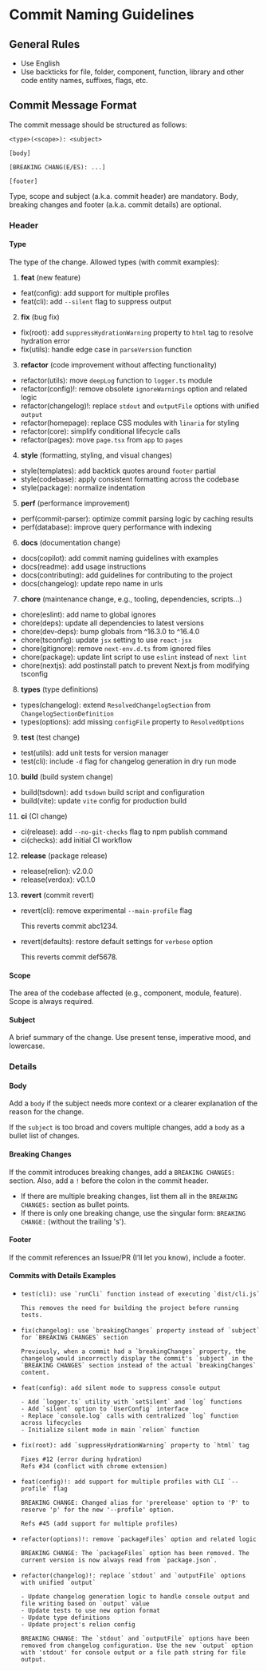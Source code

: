 # Commit Naming Guidelines

## General Rules
- Use English
- Use backticks for file, folder, component, function, library and other code entity names, suffixes, flags, etc.


## Commit Message Format
The commit message should be structured as follows:
```
<type>(<scope>): <subject>

[body]

[BREAKING CHANG(E/ES): ...]

[footer]
```
Type, scope and subject (a.k.a. commit header) are mandatory. Body, breaking changes and footer (a.k.a. commit details) are optional.


### Header

#### Type
The type of the change. Allowed types (with commit examples):

1. **feat** (new feature)
  - feat(config): add support for multiple profiles
  - feat(cli): add `--silent` flag to suppress output

2. **fix** (bug fix)  
  - fix(root): add `suppressHydrationWarning` property to `html` tag to resolve hydration error
  - fix(utils): handle edge case in `parseVersion` function

3. **refactor** (code improvement without affecting functionality)  
  - refactor(utils): move `deepLog` function to `logger.ts` module
  - refactor(config)!: remove obsolete `ignoreWarnings` option and related logic
  - refactor(changelog)!: replace `stdout` and `outputFile` options with unified `output`
  - refactor(homepage): replace CSS modules with `linaria` for styling
  - refactor(core): simplify conditional lifecycle calls
  - refactor(pages): move `page.tsx` from `app` to `pages`

4. **style** (formatting, styling, and visual changes)  
  - style(templates): add backtick quotes around `footer` partial
  - style(codebase): apply consistent formatting across the codebase
  - style(package): normalize indentation

5. **perf** (performance improvement)  
  - perf(commit-parser): optimize commit parsing logic by caching results
  - perf(database): improve query performance with indexing

6. **docs** (documentation change)  
  - docs(copilot): add commit naming guidelines with examples
  - docs(readme): add usage instructions
  - docs(contributing): add guidelines for contributing to the project
  - docs(changelog): update repo name in urls

7. **chore** (maintenance change, e.g., tooling, dependencies, scripts...)  
  - chore(eslint): add name to global ignores
  - chore(deps): update all dependencies to latest versions
  - chore(dev-deps): bump globals from ^16.3.0 to ^16.4.0
  - chore(tsconfig): update `jsx` setting to use `react-jsx`
  - chore(gitignore): remove `next-env.d.ts` from ignored files
  - chore(package): update lint script to use `eslint` instead of `next lint`
  - chore(nextjs): add postinstall patch to prevent Next.js from modifying tsconfig

8. **types** (type definitions)  
  - types(changelog): extend `ResolvedChangelogSection` from `ChangelogSectionDefinition`
  - types(options): add missing `configFile` property to `ResolvedOptions`

9. **test** (test change)  
  - test(utils): add unit tests for version manager
  - test(cli): include `-d` flag for changelog generation in dry run mode

10. **build** (build system change)  
  - build(tsdown): add `tsdown` build script and configuration
  - build(vite): update `vite` config for production build

11. **ci** (CI change)  
  - ci(release): add `--no-git-checks` flag to npm publish command  
  - ci(checks): add initial CI workflow

12. **release** (package release)  
  - release(relion): v2.0.0
  - release(verdox): v0.1.0

13. **revert** (commit revert)  
  - revert(cli): remove experimental `--main-profile` flag  

	This reverts commit abc1234.

  - revert(defaults): restore default settings for `verbose` option  

	This reverts commit def5678.

#### Scope
The area of the codebase affected (e.g., component, module, feature). Scope is always required.

#### Subject
A brief summary of the change. Use present tense, imperative mood, and lowercase.


### Details

#### Body
Add a `body` if the subject needs more context or a clearer explanation of the reason for the change.

If the `subject` is too broad and covers multiple changes, add a `body` as a bullet list of changes.

#### Breaking Changes
If the commit introduces breaking changes, add a `BREAKING CHANGES:` section. Also, add a `!` before the colon in the commit header.
- If there are multiple breaking changes, list them all in the `BREAKING CHANGES:` section as bullet points.
- If there is only one breaking change, use the singular form: `BREAKING CHANGE:` (without the trailing 's').

#### Footer
If the commit references an Issue/PR (I’ll let you know), include a footer.

#### Commits with Details Examples
- ```
  test(cli): use `runCli` function instead of executing `dist/cli.js`
  
  This removes the need for building the project before running tests.
  ```
- ```
  fix(changelog): use `breakingChanges` property instead of `subject` for `BREAKING CHANGES` section

  Previously, when a commit had a `breakingChanges` property, the changelog would incorrectly display the commit's `subject` in the `BREAKING CHANGES` section instead of the actual `breakingChanges` content.
  ```
- ```
  feat(config): add silent mode to suppress console output
  
  - Add `logger.ts` utility with `setSilent` and `log` functions
  - Add `silent` option to `UserConfig` interface
  - Replace `console.log` calls with centralized `log` function across lifecycles
  - Initialize silent mode in main `relion` function
  ```
- ```
  fix(root): add `suppressHydrationWarning` property to `html` tag
  
  Fixes #12 (error during hydration)
  Refs #34 (conflict with chrome extension)
  ```
- ```
  feat(config)!: add support for multiple profiles with CLI `--profile` flag
  
  BREAKING CHANGE: Changed alias for 'prerelease' option to 'P' to reserve 'p' for the new '--profile' option.
  
  Refs #45 (add support for multiple profiles)
  ```
- ```
  refactor(options)!: remove `packageFiles` option and related logic
  
  BREAKING CHANGE: The `packageFiles` option has been removed. The current version is now always read from `package.json`.
  ```
- ```
  refactor(changelog)!: replace `stdout` and `outputFile` options with unified `output`

  - Update changelog generation logic to handle console output and file writing based on `output` value
  - Update tests to use new option format
  - Update type definitions
  - Update project's relion config

  BREAKING CHANGE: The `stdout` and `outputFile` options have been removed from changelog configuration. Use the new `output` option with 'stdout' for console output or a file path string for file output.
  ```